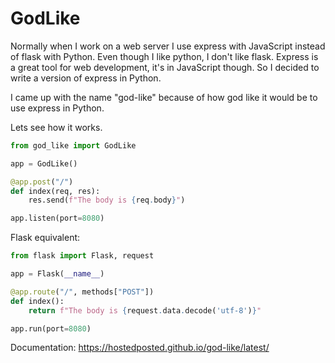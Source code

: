 # GodLike

Normally when I work on a web server I use express with JavaScript instead of flask with Python.
Even though I like python, I don't like flask.
Express is a great tool for web development, it's in JavaScript though.
So I decided to write a version of express in Python.

I came up with the name "god-like" because of how god like it would be to use express in Python.

Lets see how it works.

```py
from god_like import GodLike

app = GodLike()

@app.post("/")
def index(req, res):
    res.send(f"The body is {req.body}")

app.listen(port=8080)
```

Flask equivalent:

```py
from flask import Flask, request

app = Flask(__name__)

@app.route("/", methods["POST"])
def index():
    return f"The body is {request.data.decode('utf-8')}"

app.run(port=8080)
```

Documentation: https://hostedposted.github.io/god-like/latest/
